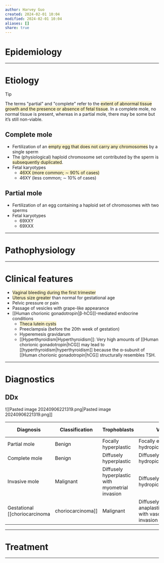 ```yaml
---
author: Harvey Guo
created: 2024-02-01 10:04
modified: 2024-02-01 10:04
aliases: []
share: true
---
```

# Epidemiology


---
# Etiology
>[!tip] 
>The terms "partial" and "complete" refer to the <span style="background:rgba(240, 200, 0, 0.2)">extent of abnormal tissue growth and the presence or absence of fetal tissue</span>. In a complete mole, no normal tissue is present, whereas in a partial mole, there may be some but it’s still non-viable.
## Complete mole
- Fertilization of an <span style="background:rgba(240, 200, 0, 0.2)">empty egg that does not carry any chromosomes</span> by a single sperm
- The (physiological) haploid chromosome set contributed by the sperm is <span style="background:rgba(240, 200, 0, 0.2)">subsequently duplicated</span>.
- Fetal karyotypes
	- <span style="background:rgba(240, 200, 0, 0.2)">46XX (more common; ∼ 90% of cases)</span>
	- 46XY (less common; ∼ 10% of cases)
## Partial mole
- Fertilization of an egg containing a haploid set of chromosomes with two sperms
- Fetal karyotypes
	- 69XXY
	- 69XXX

---
# Pathophysiology


---
# Clinical features
- <span style="background:rgba(240, 200, 0, 0.2)">Vaginal bleeding during the first trimester</span>
- <span style="background:rgba(240, 200, 0, 0.2)">Uterus size greater</span> than normal for gestational age
- Pelvic pressure or pain
- Passage of vesicles with grape-like appearance
- [[Human chorionic gonadotropin|β-hCG]]-mediated endocrine conditions
	- <span style="background:rgba(240, 200, 0, 0.2)">Theca lutein cysts</span>
	- Preeclampsia (before the 20th week of gestation)
	- Hyperemesis gravidarum
	- [[Hyperthyroidism|Hyperthyroidism]]: Very high amounts of [[Human chorionic gonadotropin|hCG]] may lead to [[hyperthyroidism|hyperthyroidism]] because the α-subunit of [[Human chorionic gonadotropin|hCG]] structurally resembles TSH.

---
# Diagnostics
## DDx
![[Pasted image 20240906221319.png|Pasted image 20240906221319.png]]

| Diagnosis                       | Classification | Trophoblasts                                         | Villi                        | Fetal/embryonic tissue |
| ------------------------------- | -------------- | ---------------------------------------------------- | ---------------------------- | ---------------------- |
| Partial mole                    | Benign         | Focally hyperplastic                                 | Focally enlarged, hydropic   | Present, triploid      |
| Complete mole                   | Benign         | Diffusely hyperplastic                               | Diffusely enlarged, hydropic | Absent                 |
| Invasive mole                   | Malignant      | Diffusely hyperplastic with myometrial invasion      | Diffusely enlarged, hydropic | Absent                 |
| Gestational [[choriocarcinoma|choriocarcinoma]] | Malignant      | Diffusely anaplastic/necrotic with vascular invasion | Absent                       | Present or absent      |


---
# Treatment


---
